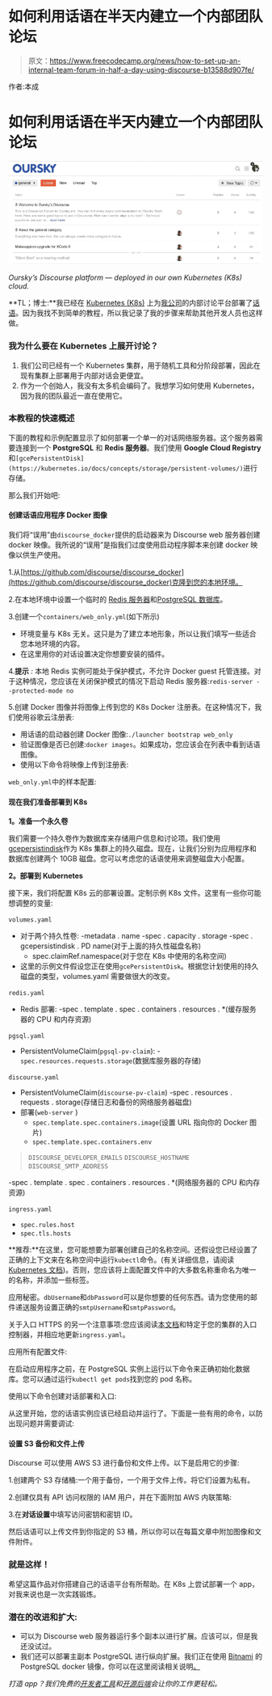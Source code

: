 # 如何利用话语在半天内建立一个内部团队论坛

> 原文：<https://www.freecodecamp.org/news/how-to-set-up-an-internal-team-forum-in-half-a-day-using-discourse-b13588d907fe/>

作者:本成

# 如何利用话语在半天内建立一个内部团队论坛

![1*chgxuE38EYBS5anj2E49LQ](img/fb9af2e34b2dd2e2ec1096df6f5cf673.png)

*Oursky’s Discourse platform — deployed in our own Kubernetes (K8s) cloud.*

**TL；博士:**我已经在 [Kubernetes (K8s)](https://kubernetes.io/) 上为[我公司](http://oursky.com)的内部讨论平台部署了[话语](https://www.discourse.org/)。因为我找不到简单的教程，所以我记录了我的步骤来帮助其他开发人员也这样做。

### 我为什么要在 Kubernetes 上展开讨论？

1.  我们公司已经有一个 Kubernetes 集群，用于随机工具和分阶段部署，因此在现有集群上部署用于内部对话会更便宜。
2.  作为一个创始人，我没有太多机会编码了。我想学习如何使用 Kubernetes，因为我的团队最近一直在使用它。

### 本教程的快速概述

下面的教程和示例配置显示了如何部署一个单一的对话网络服务器。这个服务器需要连接到一个 **PostgreSQL** 和 **Redis 服务器**。我们使用 **Google Cloud Registry** 和`[gcePersistentDisk](https://kubernetes.io/docs/concepts/storage/persistent-volumes/)`进行存储。

那么我们开始吧:

#### 创建话语应用程序 Docker 图像

我们将“误用”由`discourse_docker`提供的启动器来为 Discourse web 服务器创建 docker 映像。我所说的“误用”是指我们过度使用启动程序脚本来创建 docker 映像以供生产使用。

1.从[https://github.com/discourse/discourse_docker](https://github.com/discourse/discourse_docker)克隆到您的本地环境。

2.在本地环境中设置一个临时的 [Redis 服务器](https://redis.io/topics/quickstart)和[PostgreSQL 数据库](https://www.postgresql.org/download/)。

3.创建一个`containers/web_only.yml`(如下所示)

*   环境变量与 K8s 无关。这只是为了建立本地形象，所以让我们填写一些适合您本地环境的内容。
*   在这里用你的对话设置决定你想要安装的插件。

4.**提示** *:* 本地 Redis 实例可能处于保护模式，不允许 Docker guest 托管连接。对于这种情况，您应该在关闭保护模式的情况下启动 Redis 服务器:`redis-server --protected-mode no`

5.创建 Docker 图像并将图像上传到您的 K8s Docker 注册表。在这种情况下，我们使用谷歌云注册表:

*   用话语的启动器创建 Docker 图像:`./launcher bootstrap web_only`
*   验证图像是否已创建:`docker images`。如果成功，您应该会在列表中看到话语图像。
*   使用以下命令将映像上传到注册表:

`web_only.yml`中的样本配置:

#### 现在我们准备部署到 K8s

**1。准备一个永久卷**

我们需要一个持久卷作为数据库来存储用户信息和讨论项。我们使用[gcepersistindisk](https://kubernetes.io/docs/concepts/storage/volumes/#gcepersistentdisk)作为 K8s 集群上的持久磁盘。现在，让我们分别为应用程序和数据库创建两个 10GB 磁盘。您可以考虑您的话语使用来调整磁盘大小配置。

**2。部署到 Kubernetes**

接下来，我们将配置 K8s 云的部署设置。定制示例 K8s 文件。这里有一些你可能想调整的变量:

`volumes.yaml`

*   对于两个持久性卷:
    -metadata . name
    -spec . capacity . storage
    -spec . gcepersistindisk . PD name(对于上面的持久性磁盘名称)
    - spec.claimRef.namespace(对于您在 K8s 中使用的名称空间)
*   这里的示例文件假设您正在使用`gcePersistentDisk`。根据您计划使用的持久磁盘的类型，volumes.yaml 需要做很大的改变。

`redis.yaml`

*   Redis 部署:
    -spec . template . spec . containers . resources . *(缓存服务器的 CPU 和内存资源)

`pgsql.yaml`

*   PersistentVolumeClaim(`pgsql-pv-claim`):
    -`spec.resources.requests.storage`(数据库服务器的存储)

`discourse.yaml`

*   PersistentVolumeClaim(`discourse-pv-claim`)
    -spec . resources . requests . storage(存储日志和备份的网络服务器磁盘)
*   部署(`web-server` )
    - `spec.template.spec.containers.image`(设置 URL 指向你的 Docker 图片)
    - `spec.template.spec.containers.env`

> `DISCOURSE_DEVELOPER_EMAILS`
> `DISCOURSE_HOSTNAME`
> `DISCOURSE_SMTP_ADDRESS`

-spec . template . spec . containers . resources . *(网络服务器的 CPU 和内存资源)

`ingress.yaml`

*   `spec.rules.host`
*   `spec.tls.hosts`

**推荐:**在这里，您可能想要为部署创建自己的名称空间。还假设您已经设置了正确的上下文来在名称空间中运行`kubectl`命令。(有关详细信息，请阅读 [Kubernetes 文档](https://kubernetes.io/docs/tasks/administer-cluster/namespaces-walkthrough/))。否则，您应该将上面配置文件中的大多数名称重命名为唯一的名称，并添加一些标签。

应用秘密。`dbUsername`和`dbPassword`可以是你想要的任何东西。请为您使用的邮件递送服务设置正确的`smtpUsername`和`smtpPassword`。

关于入口 HTTPS 的另一个注意事项:您应该阅读[本文档](https://kubernetes.io/docs/concepts/services-networking/ingress/#tls)和特定于您的集群的入口控制器，并相应地更新`ingress.yaml`。

应用所有配置文件:

在启动应用程序之前，在 PostgreSQL 实例上运行以下命令来正确初始化数据库。您可以通过运行`kubectl get pods`找到您的 pod 名称。

使用以下命令创建对话部署和入口:

从这里开始，您的话语实例应该已经启动并运行了。下面是一些有用的命令，以防出现问题并需要调试:

#### 设置 S3 备份和文件上传

Discourse 可以使用 AWS S3 进行备份和文件上传。以下是启用它的步骤:

1.创建两个 S3 存储桶:一个用于备份，一个用于文件上传。将它们设置为私有。

2.创建仅具有 API 访问权限的 IAM 用户，并在下面附加 AWS 内联策略:

3.在**对话设置**中填写访问密钥和密钥 ID。

然后话语可以上传文件到你指定的 S3 桶，所以你可以在每篇文章中附加图像和文件附件。

### 就是这样！

希望这篇作品对你搭建自己的话语平台有所帮助。在 K8s 上尝试部署一个 app，对我来说也是一次实践锻炼。

### 潜在的改进和扩大:

*   可以为 Discourse web 服务器运行多个副本以进行扩展。应该可以，但是我还没试过。
*   我们还可以部署主副本 PostgreSQL 进行纵向扩展。我们正在使用 [Bitnami](https://bitnami.com/) 的 PostgreSQL docker 镜像，你可以在这里阅读相关说明[。](https://github.com/bitnami/bitnami-docker-postgresql)

*打造 app？我们免费的[开发者工具](https://oursky.com/products/)和[开源后端](http://skygear.io)会让你的工作更轻松。*